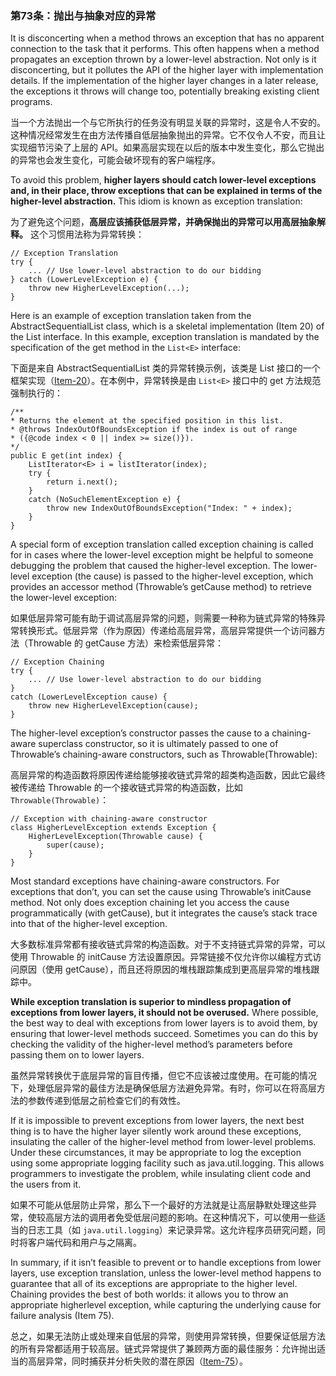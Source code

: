 
### 第73条：抛出与抽象对应的异常

It is disconcerting when a method throws an exception that has no apparent connection to the task that it performs. This often happens when a method propagates an exception thrown by a lower-level abstraction. Not only is it disconcerting, but it pollutes the API of the higher layer with implementation details. If the implementation of the higher layer changes in a later release, the exceptions it throws will change too, potentially breaking existing client programs.

当一个方法抛出一个与它所执行的任务没有明显关联的异常时，这是令人不安的。这种情况经常发生在由方法传播自低层抽象抛出的异常。它不仅令人不安，而且让实现细节污染了上层的 API。如果高层实现在以后的版本中发生变化，那么它抛出的异常也会发生变化，可能会破坏现有的客户端程序。

To avoid this problem, **higher layers should catch lower-level exceptions and, in their place, throw exceptions that can be explained in terms of the higher-level abstraction.** This idiom is known as exception translation:

为了避免这个问题，**高层应该捕获低层异常，并确保抛出的异常可以用高层抽象解释。** 这个习惯用法称为异常转换：

```
// Exception Translation
try {
    ... // Use lower-level abstraction to do our bidding
} catch (LowerLevelException e) {
    throw new HigherLevelException(...);
}
```

Here is an example of exception translation taken from the AbstractSequentialList class, which is a skeletal implementation (Item 20) of the List interface. In this example, exception translation is mandated by the specification of the get method in the `List<E>` interface:

下面是来自 AbstractSequentialList 类的异常转换示例，该类是 List 接口的一个框架实现（[Item-20](https://github.com/clxering/Effective-Java-3rd-edition-Chinese-English-bilingual/blob/master/Chapter-4/Chapter-4-Item-20-Prefer-interfaces-to-abstract-classes.md)）。在本例中，异常转换是由 `List<E>` 接口中的 get 方法规范强制执行的：

```
/**
* Returns the element at the specified position in this list.
* @throws IndexOutOfBoundsException if the index is out of range
* ({@code index < 0 || index >= size()}).
*/
public E get(int index) {
    ListIterator<E> i = listIterator(index);
    try {
        return i.next();
    }
    catch (NoSuchElementException e) {
        throw new IndexOutOfBoundsException("Index: " + index);
    }
}
```

A special form of exception translation called exception chaining is called for in cases where the lower-level exception might be helpful to someone debugging the problem that caused the higher-level exception. The lower-level exception (the cause) is passed to the higher-level exception, which provides an accessor method (Throwable’s getCause method) to retrieve the lower-level exception:

如果低层异常可能有助于调试高层异常的问题，则需要一种称为链式异常的特殊异常转换形式。低层异常（作为原因）传递给高层异常，高层异常提供一个访问器方法（Throwable 的 getCause 方法）来检索低层异常：

```
// Exception Chaining
try {
    ... // Use lower-level abstraction to do our bidding
}
catch (LowerLevelException cause) {
    throw new HigherLevelException(cause);
}
```

The higher-level exception’s constructor passes the cause to a chaining-aware superclass constructor, so it is ultimately passed to one of Throwable’s chaining-aware constructors, such as Throwable(Throwable):

高层异常的构造函数将原因传递给能够接收链式异常的超类构造函数，因此它最终被传递给 Throwable 的一个接收链式异常的构造函数，比如 `Throwable(Throwable)`：

```
// Exception with chaining-aware constructor
class HigherLevelException extends Exception {
    HigherLevelException(Throwable cause) {
        super(cause);
    }
}
```

Most standard exceptions have chaining-aware constructors. For exceptions that don’t, you can set the cause using Throwable’s initCause method. Not only does exception chaining let you access the cause programmatically (with getCause), but it integrates the cause’s stack trace into that of the higher-level exception.

大多数标准异常都有接收链式异常的构造函数。对于不支持链式异常的异常，可以使用 Throwable 的 initCause 方法设置原因。异常链接不仅允许你以编程方式访问原因（使用 getCause），而且还将原因的堆栈跟踪集成到更高层异常的堆栈跟踪中。

**While exception translation is superior to mindless propagation of exceptions from lower layers, it should not be overused.** Where possible, the best way to deal with exceptions from lower layers is to avoid them, by ensuring that lower-level methods succeed. Sometimes you can do this by checking the validity of the higher-level method’s parameters before passing them on to lower layers.

虽然异常转换优于底层异常的盲目传播，但它不应该被过度使用。在可能的情况下，处理低层异常的最佳方法是确保低层方法避免异常。有时，你可以在将高层方法的参数传递到低层之前检查它们的有效性。

If it is impossible to prevent exceptions from lower layers, the next best thing is to have the higher layer silently work around these exceptions, insulating the caller of the higher-level method from lower-level problems. Under these circumstances, it may be appropriate to log the exception using some appropriate logging facility such as java.util.logging. This allows programmers to investigate the problem, while insulating client code and the users from it.

如果不可能从低层防止异常，那么下一个最好的方法就是让高层静默处理这些异常，使较高层方法的调用者免受低层问题的影响。在这种情况下，可以使用一些适当的日志工具（如 `java.util.logging`）来记录异常。这允许程序员研究问题，同时将客户端代码和用户与之隔离。

In summary, if it isn’t feasible to prevent or to handle exceptions from lower layers, use exception translation, unless the lower-level method happens to guarantee that all of its exceptions are appropriate to the higher level. Chaining provides the best of both worlds: it allows you to throw an appropriate higherlevel exception, while capturing the underlying cause for failure analysis (Item 75).

总之，如果无法防止或处理来自低层的异常，则使用异常转换，但要保证低层方法的所有异常都适用于较高层。链式异常提供了兼顾两方面的最佳服务：允许抛出适当的高层异常，同时捕获并分析失败的潜在原因（[Item-75](https://github.com/clxering/Effective-Java-3rd-edition-Chinese-English-bilingual/blob/master/Chapter-10/Chapter-10-Item-75-Include-failure-capture-information-in-detail-messages.md)）。
